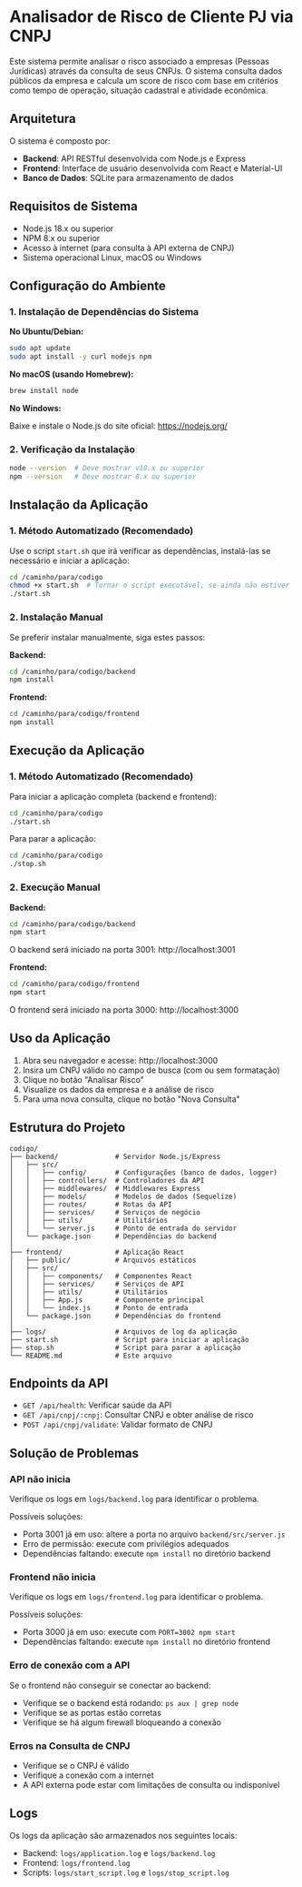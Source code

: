 # Analisador de Risco de Cliente PJ via CNPJ

Este sistema permite analisar o risco associado a empresas (Pessoas Jurídicas) através da consulta de seus CNPJs. O sistema consulta dados públicos da empresa e calcula um score de risco com base em critérios como tempo de operação, situação cadastral e atividade econômica.

## Arquitetura

O sistema é composto por:

- **Backend**: API RESTful desenvolvida com Node.js e Express
- **Frontend**: Interface de usuário desenvolvida com React e Material-UI
- **Banco de Dados**: SQLite para armazenamento de dados

## Requisitos de Sistema

- Node.js 18.x ou superior
- NPM 8.x ou superior
- Acesso à internet (para consulta à API externa de CNPJ)
- Sistema operacional Linux, macOS ou Windows

## Configuração do Ambiente

### 1. Instalação de Dependências do Sistema

**No Ubuntu/Debian:**

```bash
sudo apt update
sudo apt install -y curl nodejs npm
```

**No macOS (usando Homebrew):**

```bash
brew install node
```

**No Windows:**

Baixe e instale o Node.js do site oficial: https://nodejs.org/

### 2. Verificação da Instalação

```bash
node --version  # Deve mostrar v18.x ou superior
npm --version   # Deve mostrar 8.x ou superior
```

## Instalação da Aplicação

### 1. Método Automatizado (Recomendado)

Use o script `start.sh` que irá verificar as dependências, instalá-las se necessário e iniciar a aplicação:

```bash
cd /caminho/para/codigo
chmod +x start.sh  # Tornar o script executável, se ainda não estiver
./start.sh
```

### 2. Instalação Manual

Se preferir instalar manualmente, siga estes passos:

**Backend:**

```bash
cd /caminho/para/codigo/backend
npm install
```

**Frontend:**

```bash
cd /caminho/para/codigo/frontend
npm install
```

## Execução da Aplicação

### 1. Método Automatizado (Recomendado)

Para iniciar a aplicação completa (backend e frontend):

```bash
cd /caminho/para/codigo
./start.sh
```

Para parar a aplicação:

```bash
cd /caminho/para/codigo
./stop.sh
```

### 2. Execução Manual

**Backend:**

```bash
cd /caminho/para/codigo/backend
npm start
```

O backend será iniciado na porta 3001: http://localhost:3001

**Frontend:**

```bash
cd /caminho/para/codigo/frontend
npm start
```

O frontend será iniciado na porta 3000: http://localhost:3000

## Uso da Aplicação

1. Abra seu navegador e acesse: http://localhost:3000
2. Insira um CNPJ válido no campo de busca (com ou sem formatação)
3. Clique no botão "Analisar Risco"
4. Visualize os dados da empresa e a análise de risco
5. Para uma nova consulta, clique no botão "Nova Consulta"

## Estrutura do Projeto

```
codigo/
├── backend/              # Servidor Node.js/Express
│   ├── src/
│   │   ├── config/       # Configurações (banco de dados, logger)
│   │   ├── controllers/  # Controladores da API
│   │   ├── middlewares/  # Middlewares Express
│   │   ├── models/       # Modelos de dados (Sequelize)
│   │   ├── routes/       # Rotas da API
│   │   ├── services/     # Serviços de negócio
│   │   ├── utils/        # Utilitários
│   │   └── server.js     # Ponto de entrada do servidor
│   └── package.json      # Dependências do backend
│
├── frontend/             # Aplicação React
│   ├── public/           # Arquivos estáticos
│   ├── src/
│   │   ├── components/   # Componentes React
│   │   ├── services/     # Serviços de API
│   │   ├── utils/        # Utilitários
│   │   ├── App.js        # Componente principal
│   │   └── index.js      # Ponto de entrada
│   └── package.json      # Dependências do frontend
│
├── logs/                 # Arquivos de log da aplicação
├── start.sh              # Script para iniciar a aplicação
├── stop.sh               # Script para parar a aplicação
└── README.md             # Este arquivo
```

## Endpoints da API

- `GET /api/health`: Verificar saúde da API
- `GET /api/cnpj/:cnpj`: Consultar CNPJ e obter análise de risco
- `POST /api/cnpj/validate`: Validar formato de CNPJ

## Solução de Problemas

### API não inicia

Verifique os logs em `logs/backend.log` para identificar o problema.

Possíveis soluções:
- Porta 3001 já em uso: altere a porta no arquivo `backend/src/server.js`
- Erro de permissão: execute com privilégios adequados
- Dependências faltando: execute `npm install` no diretório backend

### Frontend não inicia

Verifique os logs em `logs/frontend.log` para identificar o problema.

Possíveis soluções:
- Porta 3000 já em uso: execute com `PORT=3002 npm start`
- Dependências faltando: execute `npm install` no diretório frontend

### Erro de conexão com a API

Se o frontend não conseguir se conectar ao backend:
- Verifique se o backend está rodando: `ps aux | grep node`
- Verifique se as portas estão corretas
- Verifique se há algum firewall bloqueando a conexão

### Erros na Consulta de CNPJ

- Verifique se o CNPJ é válido
- Verifique a conexão com a internet
- A API externa pode estar com limitações de consulta ou indisponível

## Logs

Os logs da aplicação são armazenados nos seguintes locais:
- Backend: `logs/application.log` e `logs/backend.log`
- Frontend: `logs/frontend.log`
- Scripts: `logs/start_script.log` e `logs/stop_script.log`